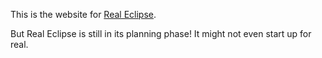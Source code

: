This is the website for [Real Eclipse](http://re.victorz.ca).

But Real Eclipse is still in its planning phase! It might not even start up for real.
